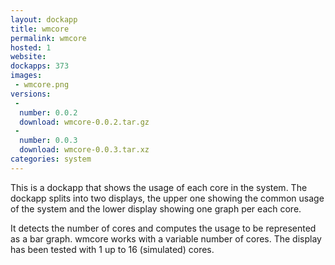 ```yaml
---
layout: dockapp
title: wmcore
permalink: wmcore
hosted: 1
website:
dockapps: 373
images:
 - wmcore.png
versions:
 -
  number: 0.0.2
  download: wmcore-0.0.2.tar.gz
 -
  number: 0.0.3
  download: wmcore-0.0.3.tar.xz
categories: system
---
```

This is a dockapp that shows the usage of each core in the system.  The dockapp
splits into two displays, the upper one showing the common usage of the system
and the lower display showing one graph per each core.

It detects the number of cores and computes the usage to be represented as a bar
graph.  wmcore works with a variable number of cores.  The display has been
tested with 1 up to 16 (simulated) cores.
